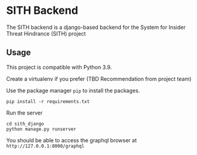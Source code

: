# SITH Backend

The SITH backend is a django-based backend for the System for Insider Threat Hindrance (SITH) project

## Usage

This project is compatible with Python 3.9.

Create a virtualenv if you prefer (TBD Recommendation from project team)

Use the package manager `pip` to install the packages.

```
pip install -r requirements.txt
```

Run the server

```
cd sith_django
python manage.py runserver
```

You should be able to access the graphql browser at `http://127.0.0.1:8000/graphql`
